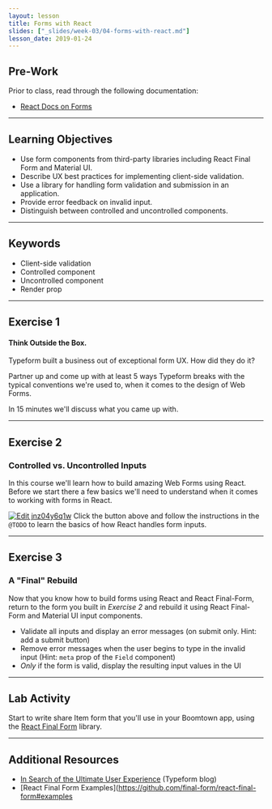 ```yaml
---
layout: lesson
title: Forms with React
slides: ["_slides/week-03/04-forms-with-react.md"]
lesson_date: 2019-01-24
---
```


## Pre-Work

Prior to class, read through the following documentation:

- [React Docs on Forms](https://facebook.github.io/react/docs/forms.html)

---

## Learning Objectives

- Use form components from third-party libraries including React Final Form and Material UI.
- Describe UX best practices for implementing client-side validation.
- Use a library for handling form validation and submission in an application.
- Provide error feedback on invalid input.
- Distinguish between controlled and uncontrolled components.

---

## Keywords

- Client-side validation
- Controlled component
- Uncontrolled component
- Render prop

---

## Exercise 1

#### Think Outside the Box.

Typeform built a business out of exceptional form UX. How did they do it?

Partner up and come up with at least 5 ways Typeform breaks with the typical conventions we're used to, when it comes to the design of Web Forms.

In 15 minutes we'll discuss what you came up with.

---

## Exercise 2

### Controlled vs. Uncontrolled Inputs

In this course we'll learn how to build amazing Web Forms using React. Before we start there a few
basics we'll need to understand when it comes to working with forms in React.

[![Edit jnz04y6q1w](https://codesandbox.io/static/img/play-codesandbox.svg)](https://codesandbox.io/s/jnz04y6q1w?moduleview=1&view=editor)
Click the button above and follow the instructions in the `@TODO` to learn the basics of how React handles form inputs.

---

## Exercise 3

### A "Final" Rebuild

Now that you know how to build forms using React and React Final-Form, return to the
form you built in _Exercise 2_ and rebuild it using React Final-Form and Material UI input components.

- Validate all inputs and display an error messages (on submit only. Hint: add a submit button)
- Remove error messages when the user begins to type in the invalid input (Hint: `meta` prop of the `Field` component)
- _Only_ if the form is valid, display the resulting input values in the UI

---

## Lab Activity

Start to write share Item form that you'll use in your Boomtown app, using the [React Final Form](https://github.com/final-form/react-final-form) library.

---

## Additional Resources

- [In Search of the Ultimate User Experience](https://www.typeform.com/blog/human-experience/in-search-of-the-ultimate-user-experience/) (Typeform blog)
- [React Final Form Examples](https://github.com/final-form/react-final-form#examples
